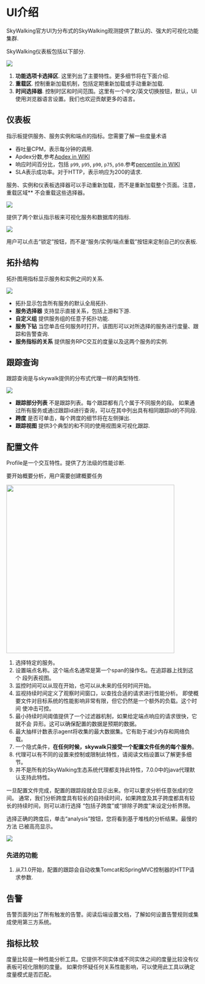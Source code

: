 # UI介绍
SkyWalking官方UI为分布式的SkyWalking观测提供了默认的、强大的可视化功能集群.

SkyWalking仪表板包括以下部分.


<img src="http://skywalking.apache.org/ui-doc/7.0.0/dashboard.png"/>


1. **功能选项卡选择区**. 这里列出了主要特性。更多细节将在下面介绍.
2. **重载区**. 控制重新加载机制，包括定期重新加载或手动重新加载.
3. **时间选择器**. 控制时区和时间范围。这里有一个中文/英文切换按钮，默认，UI使用浏览器语言设置。我们也欢迎贡献更多的语言。

## 仪表板
指示板提供服务、服务实例和端点的指标。您需要了解一些度量术语
* 吞吐量CPM，表示每分钟的调用.
* Apdex分数,参考[Apdex in WIKI](https://en.wikipedia.org/wiki/Apdex)
* 响应时间百分比，包括 `p99`, `p95`, `p90`, `p75`, `p50`.参考[percentile in WIKI](https://en.wikipedia.org/wiki/Percentile)
* SLA表示成功率。对于HTTP，表示响应为200的请求.

服务、实例和仪表板选择器可以手动重新加载，而不是重新加载整个页面。注意，重载区域**
不会重载这些选择器。

<img src="http://skywalking.apache.org/ui-doc/7.0.0/dashboard-reload.png"/>

提供了两个默认指示板来可视化服务和数据库的指标.

<img src="http://skywalking.apache.org/ui-doc/7.0.0/dashboard-default.png"/>

用户可以点击“锁定”按钮，而不是“服务/实例/端点重载”按钮来定制自己的仪表板.

## 拓扑结构
拓扑图用指标显示服务和实例之间的关系.

<img src="http://skywalking.apache.org/ui-doc/7.0.0/topology.png"/>

* 拓扑显示包含所有服务的默认全局拓扑.
* **服务选择器** 支持显示直接关系，包括上游和下游.
* **自定义组** 提供服务组的任意子拓扑功能.
* **服务下钻** 当您单击任何服务时打开。该图形可以对所选择的服务进行度量、跟踪和告警查询.
* **服务指标的关系** 提供服务RPC交互的度量以及这两个服务的实例.

## 跟踪查询
跟踪查询是与skywalk提供的分布式代理一样的典型特性.

<img src="http://skywalking.apache.org/ui-doc/7.0.0/trace.png"/>

* **跟踪部分列表** 不是跟踪列表。每个跟踪都有几个属于不同服务的段。
如果通过所有服务或通过跟踪id进行查询，可以在其中列出具有相同跟踪id的不同段.
* **跨度** 是否可单击，每个跨度的细节将在左侧弹出.
* **跟踪视图** 提供3个典型的和不同的使用视图来可视化跟踪. 

## 配置文件
Profile是一个交互特性。提供了方法级的性能诊断. 

要开始概要分析，用户需要创建概要任务

<img src="http://skywalking.apache.org/ui-doc/7.0.0/profile-create.png" width="440px"/>

1. 选择特定的服务。
2. 设置端点名称。这个端点名通常是第一个span的操作名。在追踪器上找到这个
段列表视图。
3. 监控时间可以从现在开始，也可以从未来的任何时间开始。
4. 监视持续时间定义了观察时间窗口，以查找合适的请求进行性能分析。
即使概要文件对目标系统的性能影响非常有限，但它仍然是一个额外的负载。这个时间
使冲击可控。
5. 最小持续时间阈值提供了一个过滤器机制，如果给定端点响应的请求很快，它就不会
异形。这可以确保配置的数据是预期的数据。
6. 最大抽样计数表示agent将收集的最大数据集。它有助于减少内存和网络负载。
7. 一个隐式条件，**在任何时候，skywalk只接受一个配置文件任务的每个服务**。
8. 代理可以有不同的设置来控制或限制此特性，请阅读文档设置以了解更多细节。
9. 并不是所有的SkyWalking生态系统代理都支持此特性，7.0.0中的java代理默认支持此特性。

一旦配置文件完成，配置的跟踪段就会显示出来。你可以要求分析任意张成的空间。
通常，我们分析跨度具有较长的自持续时间，如果跨度及其子跨度都具有较长的持续时间，则可以进行选择
“包括子跨度”或“排除子跨度”来设定分析界限。

选择正确的跨度后，单击“analysis”按钮，您将看到基于堆栈的分析结果。最慢的方法
已被高亮显示。

<img src="http://skywalking.apache.org/ui-doc/7.0.0/profile-result.png"/>

### 先进的功能
1. 从7.1.0开始，配置的跟踪会自动收集Tomcat和SpringMVC控制器的HTTP请求参数.

## 告警
告警页面列出了所有触发的告警。阅读后端设置文档，了解如何设置告警规则或集成使用第三方系统。

## 指标比较
度量比较是一种性能分析工具。它提供不同实体或不同实体之间的度量比较没有仪表板可视化限制的度量。
如果你怀疑任何关系性能影响，可以使用此工具以确定度量模式是否匹配。